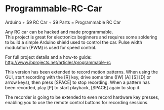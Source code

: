 Programmable-RC-Car
===================

Arduino + $9 RC Car + $9 Parts = Programmable RC Car  

Any RC car can be hacked and made programmable.  
This project is great for electronics beginners and requires some soldering to build a 
simple Arduino shield used to control the car.  Pulse width modulation (PWM) is used for 
speed control.

For full project details and a how-to guide: 
http://www.jbprojects.net/articles/programmable-rc

This version has been extended to record motion patterns. When using the GUI,
start recording with the [R] key, drive some time ([W] [A] [S] [D] or
arrow keys), then press [SPACE] to stop recording. When a pattern has been
recorded, play [P] to start playback, [SPACE] again to stop it.

The recorder is going to be extended to even record hardware key presses,
enabling you to use the remote control buttons for recording sessions.

